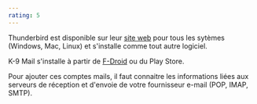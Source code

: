 ```yaml
---
rating: 5
---
```


Thunderbird est disponible sur leur [site web](https://www.thunderbird.net/en-US/thunderbird/all/#F) pour tous les sytèmes (Windows, Mac, Linux) et s'installe comme tout autre logiciel.

K-9 Mail s'installe à partir de [F-Droid](https://f-droid.org/packages/com.fsck.k9/) ou du Play Store.

Pour ajouter ces comptes mails, il faut connaitre les informations liées aux serveurs de réception et d'envoie de votre fournisseur e-mail (POP, IMAP, SMTP).
